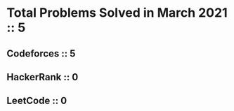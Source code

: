 # Total Problems Solved in March 2021 :: 5

Codeforces :: 5
---------------
HackerRank :: 0
---------------
LeetCode :: 0
---------------

